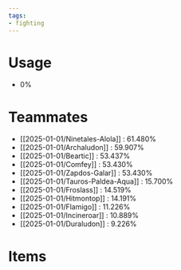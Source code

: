 ```yaml
---
tags:
- fighting
---
```

# Usage
- 0%
# Teammates
- [[2025-01-01/Ninetales-Alola]] : 61.480%
- [[2025-01-01/Archaludon]] : 59.907%
- [[2025-01-01/Beartic]] : 53.437%
- [[2025-01-01/Comfey]] : 53.430%
- [[2025-01-01/Zapdos-Galar]] : 53.430%
- [[2025-01-01/Tauros-Paldea-Aqua]] : 15.700%
- [[2025-01-01/Froslass]] : 14.519%
- [[2025-01-01/Hitmontop]] : 14.191%
- [[2025-01-01/Flamigo]] : 11.226%
- [[2025-01-01/Incineroar]] : 10.889%
- [[2025-01-01/Duraludon]] : 9.226%
# Items
